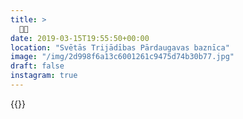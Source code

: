 ```yaml
---
title: >
  🎂🎂
date: 2019-03-15T19:55:50+00:00
location: "Svētās Trijādības Pārdaugavas baznīca"
image: "/img/2d998f6a13c6001261c9475d74b30b77.jpg"
draft: false
instagram: true
---
```


{{<photo src="/img/2d998f6a13c6001261c9475d74b30b77.jpg">}}
